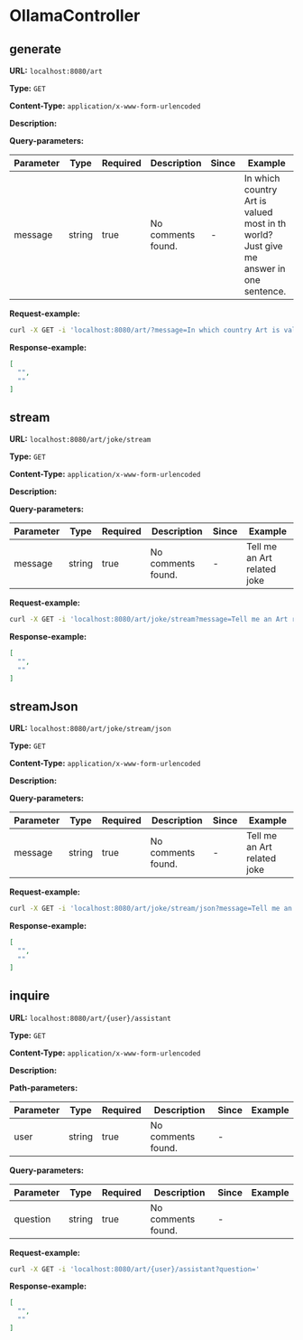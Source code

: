 
# OllamaController
## generate

**URL:** `localhost:8080/art`

**Type:** `GET`


**Content-Type:** `application/x-www-form-urlencoded`

**Description:** 



**Query-parameters:**

| Parameter | Type | Required | Description | Since | Example |
|-----------|------|----------|-------------|-------|---------|
|message|string|true|No comments found.|-|In which country Art is valued most in th world? Just give me answer in one sentence.|


**Request-example:**
```bash
curl -X GET -i 'localhost:8080/art/?message=In which country Art is valued most in th world? Just give me answer in one sentence.'
```

**Response-example:**
```json
[
  "",
  ""
]
```

## stream

**URL:** `localhost:8080/art/joke/stream`

**Type:** `GET`


**Content-Type:** `application/x-www-form-urlencoded`

**Description:** 



**Query-parameters:**

| Parameter | Type | Required | Description | Since | Example |
|-----------|------|----------|-------------|-------|---------|
|message|string|true|No comments found.|-|Tell me an Art related joke|


**Request-example:**
```bash
curl -X GET -i 'localhost:8080/art/joke/stream?message=Tell me an Art related joke'
```

**Response-example:**
```json
[
  "",
  ""
]
```

## streamJson

**URL:** `localhost:8080/art/joke/stream/json`

**Type:** `GET`


**Content-Type:** `application/x-www-form-urlencoded`

**Description:** 



**Query-parameters:**

| Parameter | Type | Required | Description | Since | Example |
|-----------|------|----------|-------------|-------|---------|
|message|string|true|No comments found.|-|Tell me an Art related joke|


**Request-example:**
```bash
curl -X GET -i 'localhost:8080/art/joke/stream/json?message=Tell me an Art related joke'
```

**Response-example:**
```json
[
  "",
  ""
]
```

## inquire

**URL:** `localhost:8080/art/{user}/assistant`

**Type:** `GET`


**Content-Type:** `application/x-www-form-urlencoded`

**Description:** 


**Path-parameters:**

| Parameter | Type | Required | Description | Since | Example |
|-----------|------|----------|-------------|-------|---------|
|user|string|true|No comments found.|-||

**Query-parameters:**

| Parameter | Type | Required | Description | Since | Example |
|-----------|------|----------|-------------|-------|---------|
|question|string|true|No comments found.|-||


**Request-example:**
```bash
curl -X GET -i 'localhost:8080/art/{user}/assistant?question='
```

**Response-example:**
```json
[
  "",
  ""
]
```

